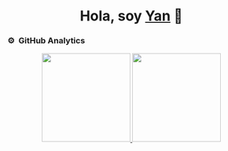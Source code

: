 <div align="center">
    <h1 align="center">Hola, soy <a href="https://yjballestero.com">Yan</a> 👋</h1>
</div>

### ⚙️ &nbsp;GitHub Analytics

<p align="center">
    <a href="https://github.com/YJBallestero">
        <picture>
            <source srcset="https://github-readme-stats-eight-theta.vercel.app/api?username=YJBallestero&show_icons=true&theme=dark&include_all_commits=true&count_private=true"
                    media="(prefers-color-scheme: dark)"/>
            <source srcset="https://github-readme-stats-eight-theta.vercel.app/api?username=YJBallestero&show_icons=true&include_all_commits=true&count_private=true"
                    media="(prefers-color-scheme: light), (prefers-color-scheme: no-preference)"/>
            <img height="180em" src="https://github-readme-stats-eight-theta.vercel.app/api?username=YJBallestero&show_icons=true&theme=dark&include_all_commits=true&count_private=true" alt=""/>
        </picture>
        <picture>
            <source srcset="https://github-readme-stats-eight-theta.vercel.app/api/top-langs/?username=YJBallestero&layout=compact&langs_count=8&theme=dark"
                    media="(prefers-color-scheme: dark)"/>
            <source srcset="https://github-readme-stats-eight-theta.vercel.app/api/top-langs/?username=YJBallestero&layout=compact&langs_count=8"
                    media="(prefers-color-scheme: light), (prefers-color-scheme: no-preference)"/>
            <img height="180em" src="https://github-readme-stats-eight-theta.vercel.app/api/top-langs/?username=YJBallestero&layout=compact&langs_count=8&theme=dark" alt=""/>
        </picture>
    </a>
</p>
